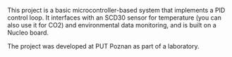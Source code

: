 This project is a basic microcontroller-based system that implements a PID control loop.
It interfaces with an SCD30 sensor for temperature (you can also use it for CO2) and environmental
data monitoring, and is built on a Nucleo board.


The project was developed at PUT Poznan as part of a laboratory.
